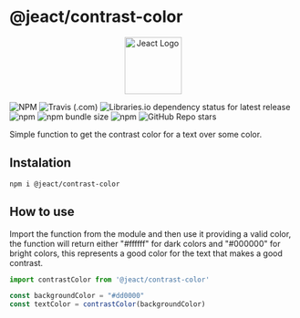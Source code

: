 # @jeact/contrast-color

<p align="center">
    <img alt="Jeact Logo" src="https://i.ibb.co/ZxDGYLc/jeact-logo-long.png" height="100"/>
</p>

![NPM](https://img.shields.io/npm/l/@jeact/contrast-color?color=blue&logo=npm&style=flat-square)
![Travis (.com)](https://img.shields.io/travis/com/jebbarbas/jeact-contrast-text?logo=travis&style=flat-square)
![Libraries.io dependency status for latest release](https://img.shields.io/librariesio/release/npm/@jeact/contrast-color?logo=librariesdotio&style=flat-square)
![npm](https://img.shields.io/npm/dt/@jeact/contrast-color?color=red&logo=npm&style=flat-square)
![npm bundle size](https://img.shields.io/bundlephobia/min/@jeact/contrast-color?color=red&logo=npm&style=flat-square)
![npm](https://img.shields.io/npm/v/@jeact/contrast-color?color=red&logo=npm&style=flat-square)
![GitHub Repo stars](https://img.shields.io/github/stars/jebbarbas/jeact-contrast-text?logo=github&style=social)

Simple function to get the contrast color for a text over some color.

## Instalation

```
npm i @jeact/contrast-color
```

## How to use

Import the function from the module and then use it providing a valid color, the function will return either
"#ffffff" for dark colors and "#000000" for bright colors, this represents a good color for the text that makes a 
good contrast.

```js
import contrastColor from '@jeact/contrast-color'

const backgroundColor = "#dd0000"
const textColor = contrastColor(backgroundColor)
```
